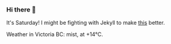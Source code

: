 ### Hi there :wave:

It's Saturday! I might be fighting with Jekyll to make [this](https://swissclubtoronto.ca) better.

Weather in Victoria BC: mist, at +14°C.
